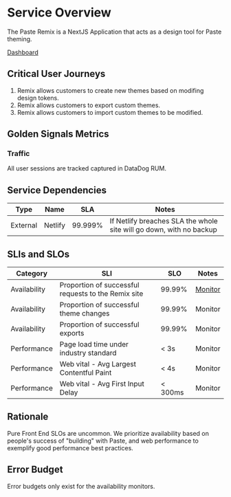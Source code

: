# Service Overview

The Paste Remix is a NextJS Application that acts as a design tool for Paste theming.

[Dashboard](https://app.datadoghq.com/dashboard/p79-36e-cxi/paste-monitoring-dashboard?from_ts=1656022950408&to_ts=1656026550408&live=true)

## Critical User Journeys

1. Remix allows customers to create new themes based on modifing design tokens.
2. Remix allows customers to export custom themes.
3. Remix allows customers to import custom themes to be modified.

## Golden Signals Metrics

### Traffic

All user sessions are tracked captured in DataDog RUM.

## Service Dependencies

| Type     | Name    | SLA     | Notes                                                               |
| -------- | ------- | ------- | ------------------------------------------------------------------- |
| External | Netlify | 99.999% | If Netlify breaches SLA the whole site will go down, with no backup |

## SLIs and SLOs

| Category     | SLI                                                 | SLO     | Notes                                                  |
| ------------ | --------------------------------------------------- | ------- | ------------------------------------------------------ |
| Availability | Proportion of successful requests to the Remix site | 99.99%  | [Monitor](https://app.datadoghq.com/monitors/74628022) |
| Availability | Proportion of successful theme changes              | 99.99%  | Monitor                                                |
| Availability | Proportion of successful exports                    | 99.99%  | Monitor                                                |
| Performance  | Page load time under industry standard              | < 3s    | Monitor                                                |
| Performance  | Web vital - Avg Largest Contentful Paint            | < 4s    | Monitor                                                |
| Performance  | Web vital - Avg First Input Delay                   | < 300ms | Monitor                                                |

## Rationale

Pure Front End SLOs are uncommon. We prioritize availability based on people's success of "building" with Paste, and web performance to exemplify good performance best practices.

## Error Budget

Error budgets only exist for the availability monitors.
